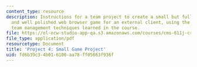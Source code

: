 ```yaml
---
content_type: resource
description: Instructions for a team project to create a small but fully functional
  and well polished web browser game for an external client, using the project and
  team management techniques learned in the course.
file: https://ol-ocw-studio-app-qa.s3.amazonaws.com/courses/cms-611j-creating-video-games-fall-2014/fd6b39c34b016100aa78ff05663f936f_MITCMS_611JF14_project4.pdf
file_type: application/pdf
resourcetype: Document
title: 'Project 4: Small Game Project'
uid: fd6b39c3-4b01-6100-aa78-ff05663f936f
---
```

